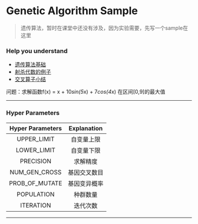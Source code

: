 # Genetic Algorithm Sample
> 遗传算法，暂时在课堂中还没有涉及，因为实验需要，先写一个sample在这里
### Help you understand
- [遗传算法基础](https://www.zhihu.com/question/23293449/answer/120220974?utm_source=wechat_session)
- [射杀代数的例子](https://blog.csdn.net/u010451580/article/details/51178225/)
- [交叉算子小结](https://blog.csdn.net/u012750702/article/details/54563515)

问题：求解函数f(x) = x + 10*sin(5*x) + 7*cos(4*x) 在区间[0,9]的最大值
**********
### Hyper Parameters

Hyper Parameters|Explanation
:---:|:---:
UPPER_LIMIT|自变量上限
LOWER_LIMIT|自变量下限
PRECISION|求解精度
NUM_GEN_CROSS|基因交叉数目
PROB_OF_MUTATE|基因变异概率
POPULATION|种群数量
ITERATION|迭代次数
***********